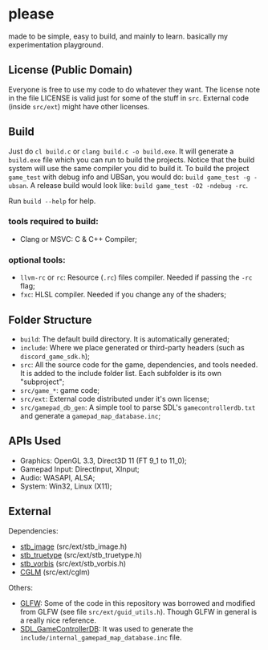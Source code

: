 # please
made to be simple, easy to build, and mainly to learn. basically my experimentation playground.

## License (Public Domain)
Everyone is free to use my code to do whatever they want.
The license note in the file LICENSE is valid just for some of the stuff in `src`.
External code (inside `src/ext`) might have other licenses.

## Build
Just do `cl build.c` or `clang build.c -o build.exe`. It will generate a `build.exe` file which you can run to build the projects. Notice that the build system will use the same compiler you did to build it.
To build the project `game_test` with debug info and UBSan, you would do: `build game_test -g -ubsan`.
A release build would look like: `build game_test -O2 -ndebug -rc`.

Run `build --help` for help.

### tools required to build:
* Clang or MSVC: C & C++ Compiler;

### optional tools:
* `llvm-rc` or `rc`: Resource (`.rc`) files compiler. Needed if passing the `-rc` flag;
* `fxc`: HLSL compiler. Needed if you change any of the shaders;

## Folder Structure
* `build`: The default build directory. It is automatically generated;
* `include`: Where we place generated or third-party headers (such as `discord_game_sdk.h`);
* `src`: All the source code for the game, dependencies, and tools needed. It is added to the include folder list. Each subfolder is its own "subproject";
* `src/game_*`: game code;
* `src/ext`: External code distributed under it's own license;
* `src/gamepad_db_gen`: A simple tool to parse SDL's `gamecontrollerdb.txt` and generate a `gamepad_map_database.inc`;

## APIs Used
* Graphics: OpenGL 3.3, Direct3D 11 (FT 9_1 to 11_0);
* Gamepad Input: DirectInput, XInput;
* Audio: WASAPI, ALSA;
* System: Win32, Linux (X11);

## External
Dependencies:
* [stb_image](https://github.com/nothings/stb/blob/master/stb_image.h) (src/ext/stb_image.h)
* [stb_truetype](https://github.com/nothings/stb/blob/master/stb_truetype.h) (src/ext/stb_truetype.h)
* [stb_vorbis](https://github.com/nothings/stb/blob/master/stb_vorbis.c) (src/ext/stb_vorbis.h)
* [CGLM](https://github.com/recp/cglm) (src/ext/cglm)

Others:
* [GLFW](https://github.com/glfw/glfw): Some of the code in this repository was borrowed and modified from GLFW (see file `src/ext/guid_utils.h`). Though GLFW in general is a really nice reference.
* [SDL_GameControllerDB](https://github.com/gabomdq/SDL_GameControllerDB): It was used to generate the `include/internal_gamepad_map_database.inc` file.